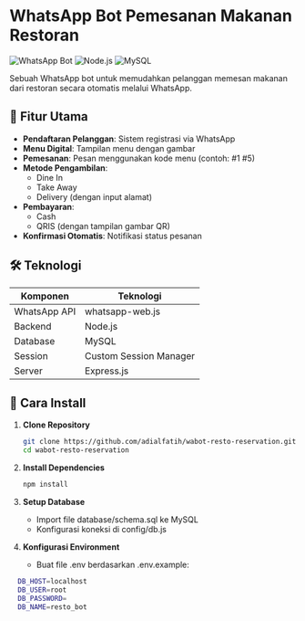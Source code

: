# WhatsApp Bot Pemesanan Makanan Restoran

![WhatsApp Bot](https://img.shields.io/badge/WhatsApp-Bot-green) 
![Node.js](https://img.shields.io/badge/Node.js-18.x-brightgreen) 
![MySQL](https://img.shields.io/badge/MySQL-8.0-blue)

Sebuah WhatsApp bot untuk memudahkan pelanggan memesan makanan dari restoran secara otomatis melalui WhatsApp.

## 📌 Fitur Utama

- **Pendaftaran Pelanggan**: Sistem registrasi via WhatsApp
- **Menu Digital**: Tampilan menu dengan gambar
- **Pemesanan**: Pesan menggunakan kode menu (contoh: #1 #5)
- **Metode Pengambilan**:
  - Dine In
  - Take Away
  - Delivery (dengan input alamat)
- **Pembayaran**:
  - Cash
  - QRIS (dengan tampilan gambar QR)
- **Konfirmasi Otomatis**: Notifikasi status pesanan

## 🛠 Teknologi

| Komponen       | Teknologi                  |
|----------------|----------------------------|
| WhatsApp API   | whatsapp-web.js            |
| Backend        | Node.js                    |
| Database       | MySQL                      |
| Session        | Custom Session Manager     |
| Server         | Express.js                 |

## 🚀 Cara Install

1. **Clone Repository**
   ```bash
   git clone https://github.com/adialfatih/wabot-resto-reservation.git
   cd wabot-resto-reservation

2. **Install Dependencies**
   ```bash
   npm install
3. **Setup Database**
   - Import file database/schema.sql ke MySQL
   - Konfigurasi koneksi di config/db.js
  
4. **Konfigurasi Environment**
   - Buat file .env berdasarkan .env.example:
  ```bash
    DB_HOST=localhost
    DB_USER=root
    DB_PASSWORD=
    DB_NAME=resto_bot

